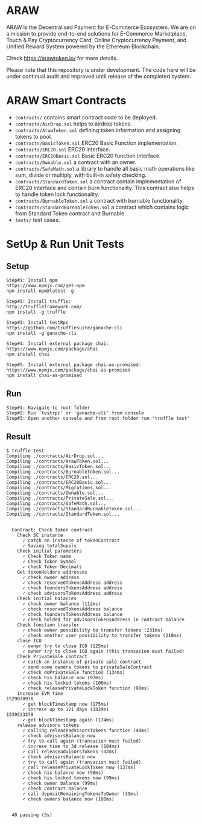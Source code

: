 # ARAW 

ARAW is the Decentralised Payment for E-Commerce Ecosystem.
We are on a mission to provide end-to-end solutions for E-Commerce Marketplace, Touch & Pay Cryptocurrency Card, Online Cryptocurrency Payment, and Unified Reward System powered by the Ethereum Blockchain.

Check https://arawtoken.io/ for more details.

Please note that this repository is under development. The code here will be under continual audit and improved until release of the completed system.

# ARAW Smart Contracts

* `contracts/` contains smart contract code to be deployed.
* `contracts/AirDrop.sol`  helps to airdrop tokens.
* `contracts/ArawToken.sol`  defining token information and assigning tokens to pool.
* `contracts/BasicToken.sol` ERC20 Basic Function implementation.
* `contracts/ERC20.sol` ERC20 interface.
* `contracts/ERC20Basic.sol` Basic ERC20 function interface.
* `contracts/Ownable.sol` a contract with an owner.
* `contracts/SafeMath.sol` a library to handle all basic math operations like sum, divide or multiply, with built-in safety checking.
* `contracts/StandardToken.sol` a contract contain implementation of ERC20 interface and contain burn functionality. This contract also helps to handle token lock functionality.
* `contracts/BurnableToken.sol` a contract with burnable functionality.
* `contracts/StandardBurnableToken.sol` a contract which contains logic from Standard Token contract and Burnable. 
* `tests/` test cases.

# SetUp & Run Unit Tests

## Setup 
```
Step#1: Install npm
https://www.npmjs.com/get-npm
npm install npm@latest -g

Step#2: Install truffle:
http://truffleframework.com/
npm install -g truffle

Step#3: Install testRpc
https://github.com/trufflesuite/ganache-cli
npm install -g ganache-cli

Step#4: Install external package chai:
https://www.npmjs.com/package/chai
npm install chai

Step#5: Install external package chai-as-promised:
https://www.npmjs.com/package/chai-as-promised
npm install chai-as-promised
```
## Run

```
Step#1: Navigate to root folder
Step#2: Run 'testrpc' or 'ganache-cli' from console
Step#3: Open another console and from root folder run 'truffle test'
```

## Result

```
$ truffle test
Compiling ./contracts/AirDrop.sol...
Compiling ./contracts/ArawToken.sol...
Compiling ./contracts/BasicToken.sol...
Compiling ./contracts/BurnableToken.sol...
Compiling ./contracts/ERC20.sol...
Compiling ./contracts/ERC20Basic.sol...
Compiling ./contracts/Migrations.sol...
Compiling ./contracts/Ownable.sol...
Compiling ./contracts/PrivateSale.sol...
Compiling ./contracts/SafeMath.sol...
Compiling ./contracts/StandardBurnableToken.sol...
Compiling ./contracts/StandardToken.sol...


  Contract: Check Token contract
    Check SC instance
      ✓ catch an instance of tokenContract
      ✓ Saving totalSupply
    Check initial parameters
      ✓ Check Token name
      ✓ Check Token Symbol
      ✓ check Token Decimals
    Get tokenHolders addresses
      ✓ check owner address
      ✓ check reservedTokensAddress address
      ✓ check foundersTokensAddress address
      ✓ check advisorsTokensAddress address
    Check initial balances
      ✓ check owner balance (112ms)
      ✓ check reservedTokensAddress balance
      ✓ check foundersTokensAddress balance
      ✓ check holded for advisorsTokensAddress in contract balance
    Check function transfer
      ✓ check owner possibility to transfer tokens (231ms)
      ✓ check another user possibility to transfer tokens (218ms)
    close ICO
      ✓ owner try to close ICO (125ms)
      ✓ owner try to close ICO again (this transacion must failed)
    Check PrivateSale contract
      ✓ catch an instance of private sale contract
      ✓ send some owners tokens to privateSaleContract
      ✓ check doPrivateSale function (134ms)
      ✓ check his balance now (97ms)
      ✓ check his locked tokens (100ms)
      ✓ check releasePrivateLockToken function (90ms)
    increase EVM time
1529078978
      ✓ get blockTimestamp now (175ms)
      ✓ increse up to 121 days (182ms)
1539533379
      ✓ get blockTimestamp again (174ms)
    release advisors tokens
      ✓ calling releaseadvisorsTokens function (40ms)
      ✓ check advisorsBalance now
      ✓ try to call again (transacion must failed)
      ✓ increse time to 3d release (184ms)
      ✓ call releaseadvisorsTokens (42ms)
      ✓ check advisorsBalance now
      ✓ try to call again (transacion must failed)
      ✓ call releasePrivateLockToken now (137ms)
      ✓ check his balance now (98ms)
      ✓ check his locked tokens now (99ms)
      ✓ check owner balance (99ms)
      ✓ check contract balance
      ✓ call depositRemainingTokensToOwner (39ms)
      ✓ check owners balance now (100ms)


  40 passing (3s)

```



